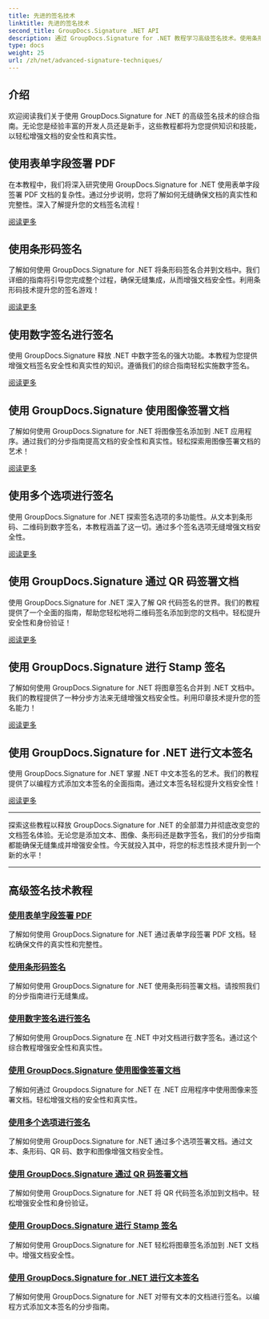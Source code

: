 ```yaml
---
title: 先进的签名技术
linktitle: 先进的签名技术
second_title: GroupDocs.Signature .NET API
description: 通过 GroupDocs.Signature for .NET 教程学习高级签名技术。使用条形码、数字等方式无缝签署 PDF、图像和文档。
type: docs
weight: 25
url: /zh/net/advanced-signature-techniques/
---
```

## 介绍

欢迎阅读我们关于使用 GroupDocs.Signature for .NET 的高级签名技术的综合指南。无论您是经验丰富的开发人员还是新手，这些教程都将为您提供知识和技能，以轻松增强文档的安全性和真实性。

## 使用表单字段签署 PDF

在本教程中，我们将深入研究使用 GroupDocs.Signature for .NET 使用表单字段签署 PDF 文档的复杂性。通过分步说明，您将了解如何无缝确保文档的真实性和完整性。深入了解提升您的文档签名流程！

[阅读更多](./sign-pdf-form-field/)

## 使用条形码签名

了解如何使用 GroupDocs.Signature for .NET 将条形码签名合并到文档中。我们详细的指南将引导您完成整个过程，确保无缝集成，从而增强文档安全性。利用条形码技术提升您的签名游戏！

[阅读更多](./sign-with-barcode/)

## 使用数字签名进行签名

使用 GroupDocs.Signature 释放 .NET 中数字签名的强大功能。本教程为您提供增强文档签名安全性和真实性的知识。遵循我们的综合指南轻松实施数字签名。

[阅读更多](./sign-with-digital/)

## 使用 GroupDocs.Signature 使用图像签署文档

了解如何使用 GroupDocs.Signature for .NET 将图像签名添加到 .NET 应用程序。通过我们的分步指南提高文档的安全性和真实性。轻松探索用图像签署文档的艺术！

[阅读更多](./sign-with-image/)

## 使用多个选项进行签名

使用 GroupDocs.Signature for .NET 探索签名选项的多功能性。从文本到条形码、二维码到数字签名，本教程涵盖了这一切。通过多个签名选项无缝增强文档安全性。

[阅读更多](./sign-with-multiple-options/)

## 使用 GroupDocs.Signature 通过 QR 码签署文档

使用 GroupDocs.Signature for .NET 深入了解 QR 代码签名的世界。我们的教程提供了一个全面的指南，帮助您轻松地将二维码签名添加到您的文档中。轻松提升安全性和身份验证！

[阅读更多](./sign-with-qr-code/)

## 使用 GroupDocs.Signature 进行 Stamp 签名

了解如何使用 GroupDocs.Signature for .NET 将图章签名合并到 .NET 文档中。我们的教程提供了一种分步方法来无缝增强文档安全性。利用印章技术提升您的签名能力！

[阅读更多](./sign-with-stamp/)

## 使用 GroupDocs.Signature for .NET 进行文本签名

使用 GroupDocs.Signature for .NET 掌握 .NET 中文本签名的艺术。我们的教程提供了以编程方式添加文本签名的全面指南。通过文本签名轻松提升文档安全性！

[阅读更多](./sign-with-text/)

---

探索这些教程以释放 GroupDocs.Signature for .NET 的全部潜力并彻底改变您的文档签名体验。无论您是添加文本、图像、条形码还是数字签名，我们的分步指南都能确保无缝集成并增强安全性。今天就投入其中，将您的标志性技术提升到一个新的水平！

---

## 高级签名技术教程
### [使用表单字段签署 PDF](./sign-pdf-form-field/)
了解如何使用 GroupDocs.Signature for .NET 通过表单字段签署 PDF 文档。轻松确保文件的真实性和完整性。
### [使用条形码签名](./sign-with-barcode/)
了解如何使用 GroupDocs.Signature for .NET 使用条形码签署文档。请按照我们的分步指南进行无缝集成。
### [使用数字签名进行签名](./sign-with-digital/)
了解如何使用 GroupDocs.Signature 在 .NET 中对文档进行数字签名。通过这个综合教程增强安全性和真实性。
### [使用 GroupDocs.Signature 使用图像签署文档](./sign-with-image/)
了解如何通过 Groupdocs.Signature for .NET 在 .NET 应用程序中使用图像来签署文档。轻松增强文档的安全性和真实性。
### [使用多个选项进行签名](./sign-with-multiple-options/)
了解如何使用 GroupDocs.Signature for .NET 通过多个选项签署文档。通过文本、条形码、QR 码、数字和图像增强文档安全性。
### [使用 GroupDocs.Signature 通过 QR 码签署文档](./sign-with-qr-code/)
了解如何使用 GroupDocs.Signature for .NET 将 QR 代码签名添加到文档中。轻松增强安全性和身份验证。
### [使用 GroupDocs.Signature 进行 Stamp 签名](./sign-with-stamp/)
了解如何使用 GroupDocs.Signature for .NET 轻松将图章签名添加到 .NET 文档中。增强文档安全性。
### [使用 GroupDocs.Signature for .NET 进行文本签名](./sign-with-text/)
了解如何使用 GroupDocs.Signature for .NET 对带有文本的文档进行签名。以编程方式添加文本签名的分步指南。